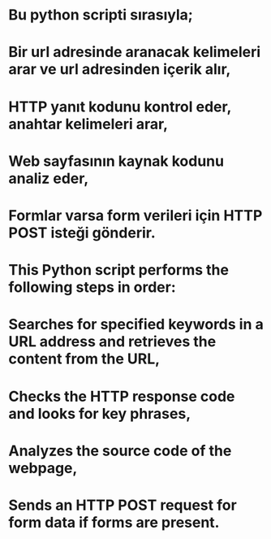 # Bu python scripti sırasıyla;
# Bir url adresinde aranacak kelimeleri arar ve url adresinden içerik alır,
# HTTP yanıt kodunu kontrol eder, anahtar kelimeleri arar,
# Web sayfasının kaynak kodunu analiz eder,
# Formlar varsa form verileri için HTTP POST isteği gönderir.

# This Python script performs the following steps in order:
# Searches for specified keywords in a URL address and retrieves the content from the URL,
# Checks the HTTP response code and looks for key phrases,
# Analyzes the source code of the webpage,
# Sends an HTTP POST request for form data if forms are present.
